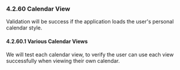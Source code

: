 ### 4.2.60 Calendar View

Validation will be success if the application loads the user's personal calendar style.

#### 4.2.60.1 Various Calendar Views

We will test each calendar view, to verify the user can use each view successfully when viewing their own calendar.

